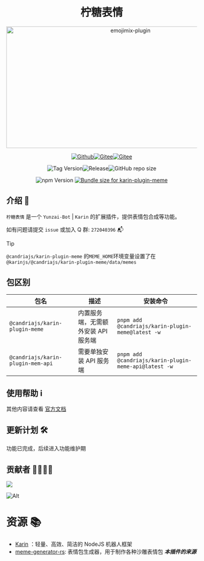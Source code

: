 # <h1 align="center">柠糖表情</h1>

<div align="center">
<img src="https://socialify.git.ci/CandriaJS/karin-plugin-meme/image?description=1&forks=1&issues=1&language=1&name=1&owner=1&pulls=1&stargazers=1&theme=Light" alt="emojimix-plugin" width="640" height="320" />
<!-- <img src="https://count.kjchmc.cn/get/@karin-plugin-meme?theme=moebooru" alt="柠糖表情"> -->

<a href="https://github.com/CandriaJS/karin-plugin-meme"><img src="https://img.shields.io/badge/Github-柠糖表情-black?style=flat-square&logo=github" alt="Github"></a><a href="https://github.com/KarinJS/Karin"><img src="https://badgen.net/npm/v/node-karin?label=Karin" alt="Gitee"></a><a href="https://qm.qq.com/q/gBs8Ri3nIQ"><img src="https://img.shields.io/badge/group-272040396-blue" alt="Gitee"></a>

<img alt="Tag Version" src="https://badgen.net/github/tag/CandriaJS/karin-plugin-meme"><img alt="Release" src="https://badgen.net/github/release/CandriaJS/karin-plugin-meme/stable"><img alt="GitHub repo size" src="https://img.shields.io/github/repo-size/CandriaJS/karin-plugin-meme">

<img src="https://badgen.net/npm/v/@candriajs/karin-plugin-meme?label=karin-plugin-meme" alt="npm Version">
<a href="https://pkg-size.dev/@candriajs/karin-plugin-meme@beta"><img src="https://pkg-size.dev/badge/bundle/1606131" title="Bundle size for karin-plugin-meme"></a>
</div>

## 介绍 📝
`柠糖表情` 是一个 `Yunzai-Bot` | `Karin` 的扩展插件，提供表情包合成等功能。

如有问题请提交 `issue` 或加入 Q 群: `272040396` 📬

>[!TIP]
>`@candriajs/karin-plugin-meme` 的`MEME_HOME`环境变量设置了在`@karinjs/@candriajs/karin-plugin-meme/data/memes`


## 包区别

| 包名                              | 描述                                | 安装命令                                          |
| --------------------------------- | ----------------------------------- | ------------------------------------------------- |
| `@candriajs/karin-plugin-meme`    | 内置服务端，无需额外安装 API 服务端 | `pnpm add @candriajs/karin-plugin-meme@latest -w` |
| `@candriajs/karin-plugin-mem-api` | 需要单独安装 API 服务端             | `pnpm add @candriajs/karin-plugin-meme-api@latest -w`                                            |



## 使用帮助 ℹ️
其他内容请查看 [官方文档](https://docs.wuliya.cn)

## 更新计划 🛠

功能已完成，后续进入功能维护期

## 贡献者 👨‍💻👩‍💻

<a href="https://github.com/CandriaJS/karin-plugin-meme/graphs/contributors">
  <img src="https://contrib.rocks/image?repo=CandriaJS/karin-plugin-meme" />
</a>

![Alt](https://repobeats.axiom.co/api/embed/73df3435008d412e567482e27446e9467c7f9007.svg "Repobeats analytics image")

# 资源 📚

- [Karin](https://github.com/KarinJS/Karin) ：轻量、高效、简洁的 NodeJS 机器人框架
- [meme-generator-rs](https://github.com/MeetWq/meme-generator-rs): 表情包生成器，用于制作各种沙雕表情包 ***本插件的来源***
